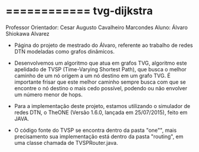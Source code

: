 ============
tvg-dijkstra
============
Professor Orientador:	Cesar Augusto Cavalheiro Marcondes
Aluno: 					Álvaro Shiokawa Alvarez

- Página do projeto de mestrado do Álvaro, referente ao trabalho de redes DTN modeladas como grafos dinâmicos.

- Desenvolvemos um algoritmo que atua em grafos TVG, algoritmo este apelidado de TVSP (Time-Varying Shortest Path),
  que busca o melhor caminho de um nó origem a um nó destino em um grafo TVG. É importante frisar que este melhor
  caminho sempre busca com que se encontre o nó destino o mais cedo possível, podendo ou não envolver um número
  menor de hops.

- Para a implementação deste projeto, estamos utilizando o simulador de redes DTN, o TheONE (Versão 1.6.0, lançada em 25/07/2015), feito em JAVA.

- O código fonte do TVSP se encontra dentro da pasta "one"", mais precisamento sua implementação está dentro da pasta "routing", em uma classe chamada de TVSPRouter.java.
